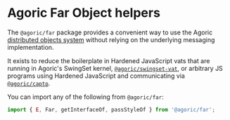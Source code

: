 # Agoric Far Object helpers

The `@agoric/far` package provides a convenient way to use the Agoric
[distributed objects system](https://agoric.com/documentation/guides/js-programming/far.html#far-remotable-and-marshaling) without  relying on the underlying messaging
implementation.

It exists to reduce the boilerplate in Hardened JavaScript vats that are running
in Agoric's SwingSet kernel,
[`@agoric/swingset-vat`](https://github.com/Agoric/agoric-sdk/tree/master/packages/SwingSet),
or arbitrary JS programs using Hardened JavaScript and communicating via
[`@agoric/captp`](https://github.com/Agoric/agoric-sdk/tree/master/packages/captp).

You can import any of the following from `@agoric/far`:

```js
import { E, Far, getInterfaceOf, passStyleOf } from '@agoric/far';
```
